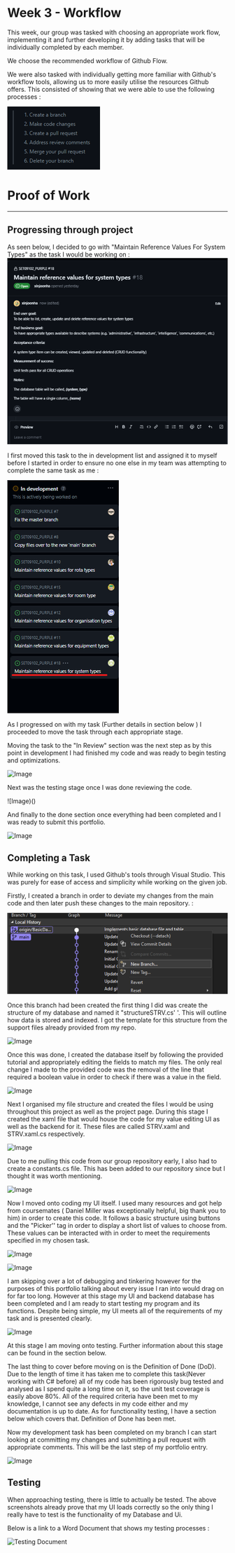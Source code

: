 # Week 3 - Workflow 

This week, our group was tasked with choosing an appropriate work flow, implementing it and further developing it by adding tasks that will be individually completed by each member. 

We choose the recommended workflow of Github Flow. 

We were also tasked with individually getting more familiar with Github's workflow tools, allowing us to more easily utilise the resources Github offers. This consisted of showing that we were able to use the following processes : 

![Image](https://github.com/CallumJSuth/Portfolio/blob/main/images/ss2-2.png)



# Proof of Work

-----------------------------------------------------------------------------

## Progressing through project 

As seen below, I decided to go with "Maintain Reference Values For System Types" as the task I would be working on : 
![Image](https://github.com/CallumJSuth/Portfolio/blob/main/images/ss2-3.png)

I first moved this task to the in development list and assigned it to myself before I started in order to ensure no one else in my team was attempting to complete the same task as me : 

![Image](https://github.com/CallumJSuth/Portfolio/blob/main/images/ss2-4.png)

As I progressed on with my task (Further details in section below ) I proceeded to move the task through each appropriate stage. 

Moving the task to the "In Review" section was the next step as by this point in development I had finished my code and was ready to begin testing and optimizations. 

![Image]()

Next was the testing stage once I was done reviewing the code. 

![Image)()

And finally to the done section once everything had been completed and I was ready to submit this portfolio. 

![Image]()


## Completing a Task

While working on this task, I used Github's tools through Visual Studio. This was purely for ease of access and simplicity while working on the given job. 

Firstly, I created a branch in order to deviate my changes from the main code and then later push these changes to the main repository. :

![Image](https://github.com/CallumJSuth/Portfolio/blob/main/images/ss2-5.png)

Once this branch had been created the first thing I did was create the structure of my database and named it "structureSTRV.cs' '. This will outline how data is stored and indexed. I got the template for this structure from the support files already provided from my repo. 

![Image]()

Once this was done, I created the database itself by following the provided tutorial and appropriately editing the fields to match my files. The only real change I made to the provided code was the removal of the line that required a boolean value in order to check if there was a value in the field. 

![Image]()

Next I organised my file structure and created the files I would be using throughout this project as well as the project page. During this stage I created the xaml file that would house the code for my value editing UI as well as the backend for it. These files are called STRV.xaml and STRV.xaml.cs respectively. 

![Image]()   

Due to me pulling this code from our group repository early, I also had to create a constants.cs file. This has been added to our repository since but I thought it was worth mentioning. 

![Image]()

Now I moved onto coding my UI itself. I used many resources and got help from coursemates ( Daniel Miller was exceptionally helpful, big thank you to him) in order to create this code. It follows a basic structure using buttons and the "Picker'' tag in order to display a short list of values to choose from. These values can be interacted with in order to meet the requirements specified in my chosen task. 

![Image]()

![Image]()

I am skipping over a lot of debugging and tinkering however for the purposes of this portfolio talking about every issue I ran into would drag on for far too long. However at this stage my UI and backend database has been completed and I am ready to start testing my program and its functions. Despite being simple, my UI meets all of the requirements of my task and is presented clearly. 

![Image]()

At this stage I am moving onto testing. Further information about this stage can be found in the section below. 


The last thing to cover before moving on is the Definition of Done (DoD). Due to the length of time it has taken me to complete this task(Never working with C# before) all of my code has been rigorously bug tested and analysed as I spend quite a long time on it, so the unit test coverage is easily above 80%. All of the required criteria have been met to my knowledge, I cannot see any defects in my code either and my documentation is up to date. As for functionality testing, I have a section below which covers that. Definition of Done has been met.   


Now my development task has been completed on my branch I can start looking at committing my changes and submitting a pull request with appropriate comments. This will be the last step of my portfolio entry. 

![Image]()



## Testing 

When approaching testing, there is little to actually be tested. The above screenshots already prove that my UI loads correctly so the only thing I really have to test is the functionality of my Database and Ui. 

Below is a link to a Word Document that shows my testing processes : 

![Testing Document](https://1drv.ms/w/s!AvGyrAKUKVKFgpge0wyXF_cgTx1-zA?e=UMpzMa)




